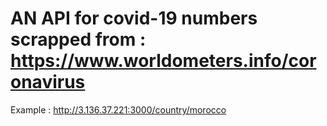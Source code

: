 # AN API for covid-19 numbers scrapped from : https://www.worldometers.info/coronavirus

Example : http://3.136.37.221:3000/country/morocco
